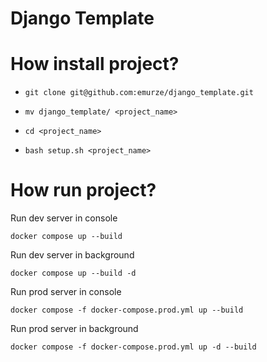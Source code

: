# Django Template

# How install project?

* ```git clone git@github.com:emurze/django_template.git```

  
* ```mv django_template/ <project_name>```


* ```cd <project_name>```


* ```bash setup.sh <project_name>```

# How run project?

Run dev server in console

```docker compose up --build```

Run dev server in background

```docker compose up --build -d```

Run prod server in console

```docker compose -f docker-compose.prod.yml up --build```

Run prod server in background

```docker compose -f docker-compose.prod.yml up -d --build```

